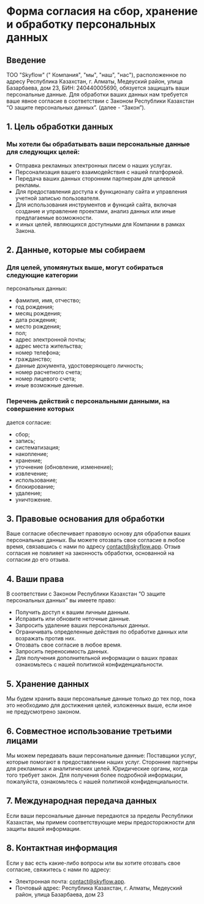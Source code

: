 # Форма согласия на сбор, хранение и обработку персональных данных 

## Введение 

ТОО "Skyflow" (" Компания", "мы", "наш", "нас"), расположенное по адресу Республика Казахстан, г. Алматы, Медеуский район,
улица Базарбаева, дом 23, БИН: 240440005690, обязуется защищать ваши
персональные данные. Для обработки ваших данных нам требуется ваше явное
согласие в соответствии с Законом Республики Казахстан “О защите
персональных данных”. (далее - “Закон”).

## 1. Цель обработки данных
### Мы хотели бы обрабатывать ваши персональные данные для следующих целей:
- Отправка рекламных электронных писем о наших услугах. 
- Персонализация вашего взаимодействия с нашей платформой. 
- Передача ваших данных сторонним партнерам для целевой рекламы. 
- Для предоставления доступа к функционалу сайта и управления учетной записью пользователя. 
- Для использования
инструментов и функций сайта, включая создание и управление проектами,
анализ данных или иные предлагаемые возможности. 
- и иных целей, являющихся доступными для Компании в рамках Закона. 

## 2. Данные, которые мы собираем
### Для целей, упомянутых выше, могут собираться следующие категории
персональных данных: 
- фамилия, имя, отчество; 
- год рождения; 
- месяц рождения;
- дата рождения; 
- место рождения; 
- пол; 
- адрес электронной почты; 
- адрес места жительства; 
- номер телефона; 
- гражданство; 
- данные документа, удостоверяющего личность; 
- номер расчетного счета; 
- номер лицевого счета; 
- иные возможные данные. 

### Перечень действий с персональными данными, на совершение которых
дается согласие: 

- сбор; 
- запись; 
- систематизация; 
- накопление;
- хранение; 
- уточнение (обновление, изменение); 
- извлечение; 
- использование;
- блокирование; 
- удаление; 
- уничтожение. 

## 3. Правовые основания для обработки
Ваше согласие обеспечивает правовую основу для обработки ваших
персональных данных. Вы можете отозвать свое согласие в любое время,
связавшись с нами по адресу contact@skyflow.app. Отзыв согласия не повлияет
на законность обработки, основанной на согласии до его отзыва. 

## 4. Ваши права 

В соответствии с Законом Республики Казахстан “О защите персональных
данных” вы имеете право: 
- Получить доступ к вашим личным данным. 
- Исправить или обновите неточные данные. 
- Запросить удаление ваших персональных данных. 
- Ограничивать определенные действия по обработке данных или возражать против них. 
- Отозвать свое согласие в любое время. 
- Запросить переносимость данных. 
- Для получения дополнительной информации о ваших правах ознакомьтесь с нашей политикой конфиденциальности. 

## 5. Хранение данных 

Мы будем хранить ваши персональные данные только до тех пор, пока
это необходимо для достижения целей, изложенных выше, если иное не
предусмотрено законом. 

## 6. Совместное использование третьими лицами 

Мы можем передавать ваши персональные данные: Поставщики услуг, которые
помогают в предоставлении наших услуг. Сторонние партнеры для рекламных и
аналитических целей. Юридические органы, когда того требует закон. Для
получения более подробной информации, пожалуйста, ознакомьтесь с нашей
политикой конфиденциальности. 

## 7. Международная передача данных 

Если ваши персональные данные передаются за пределы Республики Казахстан, мы примем соответствующие меры предосторожности для защиты вашей информации. 

## 8. Контактная информация 

Если у вас есть какие-либо вопросы или вы хотите
отозвать свое согласие, свяжитесь с нами по адресу: 

- Электронная почта: contact@skyflow.app. 
- Почтовый адрес: Республика Казахстан, г. Алматы,
Медеуский район, улица Базарбаева, дом 23
